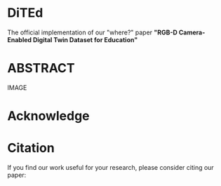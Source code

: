 # DiTEd

The official implementation of our "where?" paper **"RGB-D Camera-Enabled Digital Twin Dataset for Education"**

# ABSTRACT

IMAGE

# Acknowledge

# Citation

If you find our work useful for your research, please consider citing our paper:
